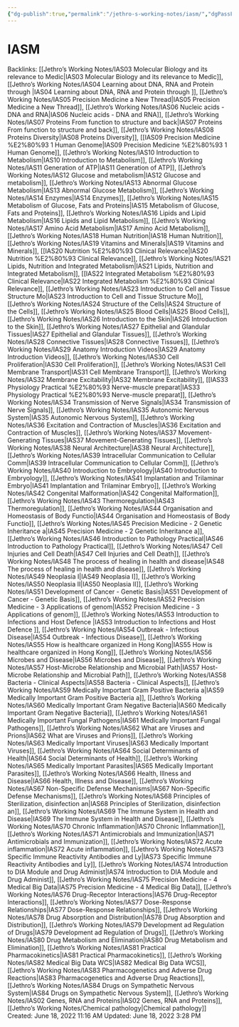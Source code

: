 ```yaml
---
{"dg-publish":true,"permalink":"/jethro-s-working-notes/iasm/","dgPassFrontmatter":true}
---
```



# IASM

Backlinks: [[Jethro’s Working Notes/IAS03 Molecular Biology and its relevance to Medic\|IAS03 Molecular Biology and its relevance to Medic]], [[Jethro’s Working Notes/IAS04 Learning about DNA, RNA and Protein through \|IAS04 Learning about DNA, RNA and Protein through ]], [[Jethro’s Working Notes/IAS05 Precision Medicine a New Thread\|IAS05 Precision Medicine a New Thread]], [[Jethro’s Working Notes/IAS06 Nucleic acids - DNA and RNA\|IAS06 Nucleic acids - DNA and RNA]], [[Jethro’s Working Notes/IAS07 Proteins From function to structure and back\|IAS07 Proteins From function to structure and back]], [[Jethro’s Working Notes/IAS08 Proteins Diversity\|IAS08 Proteins Diversity]], [[IAS09 Precision Medicine %E2%80%93 1 Human Genome\|IAS09 Precision Medicine %E2%80%93 1 Human Genome]], [[Jethro’s Working Notes/IAS10 Introduction to Metabolism\|IAS10 Introduction to Metabolism]], [[Jethro’s Working Notes/IAS11 Generation of ATP\|IAS11 Generation of ATP]], [[Jethro’s Working Notes/IAS12 Glucose and metabolism\|IAS12 Glucose and metabolism]], [[Jethro’s Working Notes/IAS13 Abnormal Glucose Metabolism\|IAS13 Abnormal Glucose Metabolism]], [[Jethro’s Working Notes/IAS14 Enzymes\|IAS14 Enzymes]], [[Jethro’s Working Notes/IAS15 Metabolism of Glucose, Fats and Proteins\|IAS15 Metabolism of Glucose, Fats and Proteins]], [[Jethro’s Working Notes/IAS16 Lipids and Lipid Metabolism\|IAS16 Lipids and Lipid Metabolism]], [[Jethro’s Working Notes/IAS17 Amino Acid Metabolism\|IAS17 Amino Acid Metabolism]], [[Jethro’s Working Notes/IAS18 Human Nutrition\|IAS18 Human Nutrition]], [[Jethro’s Working Notes/IAS19 Vitamins and Minerals\|IAS19 Vitamins and Minerals]], [[IAS20 Nutrition %E2%80%93 Clinical Relevance\|IAS20 Nutrition %E2%80%93 Clinical Relevance]], [[Jethro’s Working Notes/IAS21 Lipids, Nutrition and Integrated Metabolism\|IAS21 Lipids, Nutrition and Integrated Metabolism]], [[IAS22 Integrated Metabolism %E2%80%93 Clinical Relevance\|IAS22 Integrated Metabolism %E2%80%93 Clinical Relevance]], [[Jethro’s Working Notes/IAS23 Introduction to Cell and Tissue Structure Mo\|IAS23 Introduction to Cell and Tissue Structure Mo]], [[Jethro’s Working Notes/IAS24 Structure of the Cells\|IAS24 Structure of the Cells]], [[Jethro’s Working Notes/IAS25 Blood Cells\|IAS25 Blood Cells]], [[Jethro’s Working Notes/IAS26 Introduction to the Skin\|IAS26 Introduction to the Skin]], [[Jethro’s Working Notes/IAS27 Epithelial and Glandular Tissues\|IAS27 Epithelial and Glandular Tissues]], [[Jethro’s Working Notes/IAS28 Connective Tissues\|IAS28 Connective Tissues]], [[Jethro’s Working Notes/IAS29 Anatomy Introduction Videos\|IAS29 Anatomy Introduction Videos]], [[Jethro’s Working Notes/IAS30 Cell Proliferation\|IAS30 Cell Proliferation]], [[Jethro’s Working Notes/IAS31 Cell Membrane Transport\|IAS31 Cell Membrane Transport]], [[Jethro’s Working Notes/IAS32 Membrane Excitability\|IAS32 Membrane Excitability]], [[IAS33 Physiology Practical %E2%80%93 Nerve-muscle preparat\|IAS33 Physiology Practical %E2%80%93 Nerve-muscle preparat]], [[Jethro’s Working Notes/IAS34 Transmission of Nerve Signals\|IAS34 Transmission of Nerve Signals]], [[Jethro’s Working Notes/IAS35 Autonomic Nervous System\|IAS35 Autonomic Nervous System]], [[Jethro’s Working Notes/IAS36 Excitation and Contraction of Muscles\|IAS36 Excitation and Contraction of Muscles]], [[Jethro’s Working Notes/IAS37 Movement-Generating Tissues\|IAS37 Movement-Generating Tissues]], [[Jethro’s Working Notes/IAS38 Neural Architecture\|IAS38 Neural Architecture]], [[Jethro’s Working Notes/IAS39 Intracellular Communication to Cellular Comm\|IAS39 Intracellular Communication to Cellular Comm]], [[Jethro’s Working Notes/IAS40 Introduction to Embryology\|IAS40 Introduction to Embryology]], [[Jethro’s Working Notes/IAS41 Implantation and Trilaminar Embryo\|IAS41 Implantation and Trilaminar Embryo]], [[Jethro’s Working Notes/IAS42 Congenital Malformation\|IAS42 Congenital Malformation]], [[Jethro’s Working Notes/IAS43 Thermoregulation\|IAS43 Thermoregulation]], [[Jethro’s Working Notes/IAS44 Organisation and Homeostasis of Body Functio\|IAS44 Organisation and Homeostasis of Body Functio]], [[Jethro’s Working Notes/IAS45 Precision Medicine - 2 Genetic Inheritance a\|IAS45 Precision Medicine - 2 Genetic Inheritance a]], [[Jethro’s Working Notes/IAS46 Introduction to Pathology Practical\|IAS46 Introduction to Pathology Practical]], [[Jethro’s Working Notes/IAS47 Cell Injuries and Cell Death\|IAS47 Cell Injuries and Cell Death]], [[Jethro’s Working Notes/IAS48 The process of healing in health and disease\|IAS48 The process of healing in health and disease]], [[Jethro’s Working Notes/IAS49 Neoplasia I\|IAS49 Neoplasia I]], [[Jethro’s Working Notes/IAS50 Neoplasia II\|IAS50 Neoplasia II]], [[Jethro’s Working Notes/IAS51 Development of Cancer - Genetic Basis\|IAS51 Development of Cancer - Genetic Basis]], [[Jethro’s Working Notes/IAS52 Precision Medicine - 3 Applications of genom\|IAS52 Precision Medicine - 3 Applications of genom]], [[Jethro’s Working Notes/IAS53 Introduction to Infections and Host Defence \|IAS53 Introduction to Infections and Host Defence ]], [[Jethro’s Working Notes/IAS54 Outbreak - Infectious Disease\|IAS54 Outbreak - Infectious Disease]], [[Jethro’s Working Notes/IAS55 How is healthcare organized in Hong Kong\|IAS55 How is healthcare organized in Hong Kong]], [[Jethro’s Working Notes/IAS56 Microbes and Disease\|IAS56 Microbes and Disease]], [[Jethro’s Working Notes/IAS57 Host-Microbe Relationship and Microbial Path\|IAS57 Host-Microbe Relationship and Microbial Path]], [[Jethro’s Working Notes/IAS58 Bacteria - Clinical Aspects\|IAS58 Bacteria - Clinical Aspects]], [[Jethro’s Working Notes/IAS59 Medically Important Gram Positive Bacteria a\|IAS59 Medically Important Gram Positive Bacteria a]], [[Jethro’s Working Notes/IAS60 Medically Important Gram Negative Bacteria\|IAS60 Medically Important Gram Negative Bacteria]], [[Jethro’s Working Notes/IAS61 Medically Important Fungal Pathogens\|IAS61 Medically Important Fungal Pathogens]], [[Jethro’s Working Notes/IAS62 What are Viruses and Prions\|IAS62 What are Viruses and Prions]], [[Jethro’s Working Notes/IAS63 Medically Important Viruses\|IAS63 Medically Important Viruses]], [[Jethro’s Working Notes/IAS64 Social Determinants of Health\|IAS64 Social Determinants of Health]], [[Jethro’s Working Notes/IAS65 Medically Important Parasites\|IAS65 Medically Important Parasites]], [[Jethro’s Working Notes/IAS66 Health, Illness and Disease\|IAS66 Health, Illness and Disease]], [[Jethro’s Working Notes/IAS67 Non-Specific Defense Mechanisms\|IAS67 Non-Specific Defense Mechanisms]], [[Jethro’s Working Notes/IAS68 Principles of Sterilization, disinfection an\|IAS68 Principles of Sterilization, disinfection an]], [[Jethro’s Working Notes/IAS69 The Immune System in Health and Disease\|IAS69 The Immune System in Health and Disease]], [[Jethro’s Working Notes/IAS70 Chronic Inflammation\|IAS70 Chronic Inflammation]], [[Jethro’s Working Notes/IAS71 Antimicrobials and Immunization\|IAS71 Antimicrobials and Immunization]], [[Jethro’s Working Notes/IAS72 Acute inflammation\|IAS72 Acute inflammation]], [[Jethro’s Working Notes/IAS73 Specific Immune Reactivity Antibodies and Ly\|IAS73 Specific Immune Reactivity Antibodies and Ly]], [[Jethro’s Working Notes/IAS74 Introduction to DIA Module and Drug Administ\|IAS74 Introduction to DIA Module and Drug Administ]], [[Jethro’s Working Notes/IAS75 Precision Medicine - 4 Medical Big Data\|IAS75 Precision Medicine - 4 Medical Big Data]], [[Jethro’s Working Notes/IAS76 Drug-Receptor Interactions\|IAS76 Drug-Receptor Interactions]], [[Jethro’s Working Notes/IAS77 Dose-Response Relationships\|IAS77 Dose-Response Relationships]], [[Jethro’s Working Notes/IAS78 Drug Absorption and Distribution\|IAS78 Drug Absorption and Distribution]], [[Jethro’s Working Notes/IAS79 Development ad Regulation of Drugs\|IAS79 Development ad Regulation of Drugs]], [[Jethro’s Working Notes/IAS80 Drug Metabolism and Elimination\|IAS80 Drug Metabolism and Elimination]], [[Jethro’s Working Notes/IAS81 Practical Pharmacokinetics\|IAS81 Practical Pharmacokinetics]], [[Jethro’s Working Notes/IAS82 Medical Big Data WCS\|IAS82 Medical Big Data WCS]], [[Jethro’s Working Notes/IAS83 Pharmacogenetics and Adverse Drug Reactions\|IAS83 Pharmacogenetics and Adverse Drug Reactions]], [[Jethro’s Working Notes/IAS84 Drugs on Sympathetic Nervous System\|IAS84 Drugs on Sympathetic Nervous System]], [[Jethro’s Working Notes/IAS02 Genes, RNA and Proteins\|IAS02 Genes, RNA and Proteins]], [[Jethro’s Working Notes/Chemical pathology\|Chemical pathology]]
Created: June 18, 2022 11:16 AM
Updated: June 18, 2022 3:28 PM
